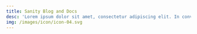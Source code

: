 ```yaml
---
title: Sanity Blog and Docs
desc: 'Lorem ipsum dolor sit amet, consectetur adipiscing elit. In convallis tortor.'
img: /images/icon/icon-04.svg
---
```


